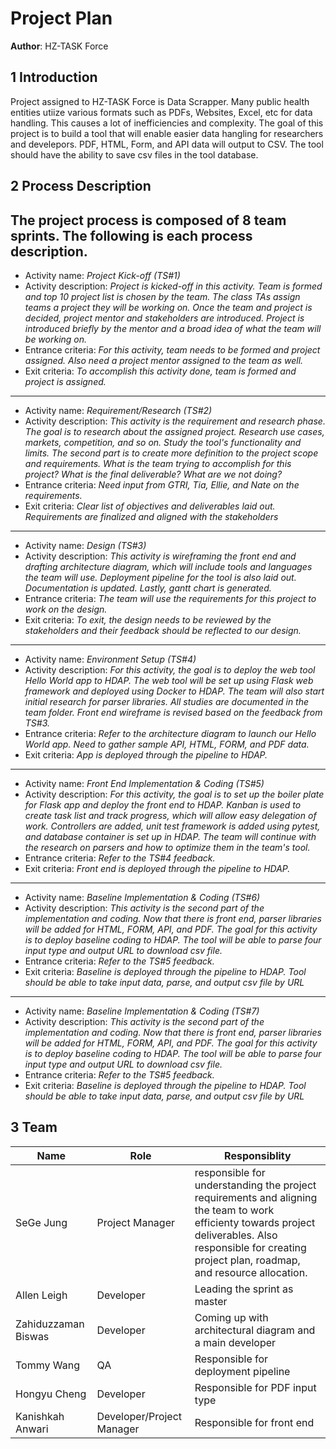 # Project Plan

**Author**: HZ-TASK Force

## 1 Introduction

Project assigned to HZ-TASK Force is Data Scrapper. 
Many public health entities utiize various formats such as PDFs, Websites, Excel, etc for data handling. This causes a lot of inefficiencies and complexity. The goal of this project is to build a tool that will enable easier data hangling for researchers and develepors. PDF, HTML, Form, and API data will output to CSV. The tool should have the ability to save csv files in the tool database. 

## 2 Process Description

The project process is composed of 8 team sprints. The following is each process description. 
------------------
- Activity name: *Project Kick-off (TS#1)*
- Activity description: *Project is kicked-off in this activity. Team is formed and top 10 project list is chosen by the team. The class TAs assign teams a project they will be working on. Once the team and project is decided, project mentor and stakeholders are introduced. Project is introduced briefly by the mentor and a broad idea of what the team will be working on.*
- Entrance criteria: *For this activity, team needs to be formed and project assigned. Also need a project mentor assigned to the team as well.*
- Exit criteria: *To accomplish this activity done, team is formed and project is assigned.*
------------------
- Activity name: *Requirement/Research (TS#2)*
- Activity description: *This activity is the requirement and research phase. The goal is to research about the assigned project. Research use cases, markets, competition, and so on. Study the tool's functionality and limits. The second part is to create more definition to the project scope and requirements. What is the team trying to accomplish for this project? What is the final deliverable? What are we not doing?*
- Entrance criteria: *Need input from GTRI, Tia, Ellie, and Nate on the requirements.*
- Exit criteria: *Clear list of objectives and deliverables laid out. Requirements are finalized and aligned with the stakeholders*
------------------
- Activity name: *Design (TS#3)*
- Activity description: *This activity is wireframing the front end and drafting architecture diagram, which will include tools and languages the team will use. Deployment pipeline for the tool is also laid out. Documentation is updated. Lastly, gantt chart is generated.*
- Entrance criteria: *The team will use the requirements for this project to work on the design.*
- Exit criteria: *To exit, the design needs to be reviewed by the stakeholders and their feedback should be reflected to our design.*
------------------
- Activity name: *Environment Setup (TS#4)*
- Activity description: *For this activity, the goal is to deploy the web tool Hello World app to HDAP. The web tool will be set up using Flask web framework and deployed using Docker to HDAP. The team will also start initial research for parser libraries. All studies are documented in the team folder. Front end wireframe is revised based on the feedback from TS#3.*
- Entrance criteria: *Refer to the architecture diagram to launch our Hello World app. Need to gather sample API, HTML, FORM, and PDF data.*
- Exit criteria: *App is deployed through the pipeline to HDAP.*
------------------
- Activity name: *Front End Implementation & Coding (TS#5)*
- Activity description: *For this activity, the goal is to set up the boiler plate for Flask app and deploy the front end to HDAP. Kanban is used to create task list and track progress, which will allow easy delegation of work. Controllers are added, unit test framework is added using pytest, and database container is set up in HDAP. The team will continue with the research on parsers and how to optimize them in the team's tool.*
- Entrance criteria: *Refer to the TS#4 feedback.*
- Exit criteria: *Front end is deployed through the pipeline to HDAP.*
------------------
- Activity name: *Baseline Implementation & Coding (TS#6)*
- Activity description: *This activity is the second part of the implementation and coding. Now that there is front end, parser libraries will be added for HTML, FORM, API, and PDF. The goal for this activity is to deploy baseline coding to HDAP. The tool will be able to parse four input type and output URL to download csv file.*
- Entrance criteria: *Refer to the TS#5 feedback.*
- Exit criteria: *Baseline is deployed through the pipeline to HDAP. Tool should be able to take input data, parse, and output csv file by URL*
------------------
- Activity name: *Baseline Implementation & Coding (TS#7)*
- Activity description: *This activity is the second part of the implementation and coding. Now that there is front end, parser libraries will be added for HTML, FORM, API, and PDF. The goal for this activity is to deploy baseline coding to HDAP. The tool will be able to parse four input type and output URL to download csv file.*
- Entrance criteria: *Refer to the TS#5 feedback.*
- Exit criteria: *Baseline is deployed through the pipeline to HDAP. Tool should be able to take input data, parse, and output csv file by URL*



## 3 Team

| Name | Role | Responsiblity |
| ------ | ------ | ------ | 
| SeGe Jung | Project Manager | responsible for understanding the project requirements and aligning the team to work efficienty towards project deliverables. Also responsible for creating project plan, roadmap, and resource allocation. |
| Allen Leigh | Developer | Leading the sprint as master |
| Zahiduzzaman Biswas | Developer | Coming up with architectural diagram and a main developer |
| Tommy Wang | QA | Responsible for deployment pipeline |
| Hongyu Cheng | Developer | Responsible for PDF input type |
| Kanishkah Anwari | Developer/Project Manager | Responsible for front end |
